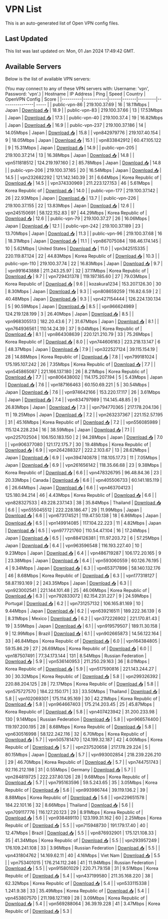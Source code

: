 # VPN List

This is an auto-generated list of Open VPN config files.

## Last Updated

This list was last updated on: Mon, 01 Jan 2024 17:49:42 GMT.

## Available Servers

Below is the list of available VPN servers:

(You may connect to any of these VPN servers with: Username: 'vpn', Password: 'vpn'.)
| Hostname | IP Address | Ping | Speed | Country | OpenVPN Config | Score |
|----------|------------|------|-------|---------|----------------| ----- |
| public-vpn-86 | 219.100.37.69 | 16 | 18.11Mbps | Japan | [Download 📥](./configs/server_0_JP.ovpn) | 18.9 |
| public-vpn-83 | 219.100.37.66 | 13 | 17.53Mbps | Japan | [Download 📥](./configs/server_1_JP.ovpn) | 17.3 |
| public-vpn-40 | 219.100.37.4 | 19 | 16.82Mbps | Japan | [Download 📥](./configs/server_2_JP.ovpn) | 16.9 |
| public-vpn-237 | 219.100.37.186 | 14 | 14.05Mbps | Japan | [Download 📥](./configs/server_3_JP.ovpn) | 15.8 |
| vpn842979776 | 219.107.40.154 | 9 | 18.05Mbps | Japan | [Download 📥](./configs/server_4_JP.ovpn) | 15.1 |
| vpn833842912 | 60.47.105.122 | 9 | 15.31Mbps | Japan | [Download 📥](./configs/server_5_JP.ovpn) | 14.9 |
| public-vpn-205 | 219.100.37.214 | 13 | 16.38Mbps | Japan | [Download 📥](./configs/server_6_JP.ovpn) | 14.8 |
| vpn511818512 | 124.219.197.160 | 2 | 85.78Mbps | Japan | [Download 📥](./configs/server_7_JP.ovpn) | 14.8 |
| public-vpn-206 | 219.100.37.165 | 20 | 16.54Mbps | Japan | [Download 📥](./configs/server_8_JP.ovpn) | 14.5 |
| vpn232682292 | 121.142.140.39 | 31 | 6.64Mbps | Korea Republic of | [Download 📥](./configs/server_9_KR.ovpn) | 14.5 |
| vpn374330969 | 211.223.127.153 | 46 | 5.61Mbps | Korea Republic of | [Download 📥](./configs/server_10_KR.ovpn) | 14.0 |
| public-vpn-177 | 219.100.37.142 | 26 | 22.93Mbps | Japan | [Download 📥](./configs/server_11_JP.ovpn) | 13.7 |
| public-vpn-226 | 219.100.37.155 | 22 | 13.83Mbps | Japan | [Download 📥](./configs/server_12_JP.ovpn) | 12.6 |
| vpn245150691 | 58.122.152.83 | 97 | 44.29Mbps | Korea Republic of | [Download 📥](./configs/server_13_KR.ovpn) | 12.6 |
| public-vpn-79 | 219.100.37.27 | 26 | 16.06Mbps | Japan | [Download 📥](./configs/server_14_JP.ovpn) | 12.1 |
| public-vpn-242 | 219.100.37.189 | 23 | 13.70Mbps | Japan | [Download 📥](./configs/server_15_JP.ovpn) | 11.3 |
| public-vpn-96 | 219.100.37.68 | 16 | 18.31Mbps | Japan | [Download 📥](./configs/server_16_JP.ovpn) | 11.1 |
| vpn867075084 | 198.46.174.145 | 10 | 5.62Mbps | United States | [Download 📥](./configs/server_17_US.ovpn) | 11.0 |
| vpn342515335 | 220.119.87.124 | 22 | 44.83Mbps | Korea Republic of | [Download 📥](./configs/server_18_KR.ovpn) | 10.3 |
| public-vpn-110 | 219.100.37.74 | 22 | 16.83Mbps | Japan | [Download 📥](./configs/server_19_JP.ovpn) | 9.7 |
| vpn991643888 | 211.243.25.97 | 32 | 37.11Mbps | Korea Republic of | [Download 📥](./configs/server_20_KR.ovpn) | 9.7 |
| vpn729431378 | 119.197.185.60 | 27 | 79.03Mbps | Korea Republic of | [Download 📥](./configs/server_21_KR.ovpn) | 9.6 |
| kozakura1234 | 153.207.126.30 | 30 | 8.30Mbps | Japan | [Download 📥](./configs/server_22_JP.ovpn) | 9.3 |
| vpn808659259 | 116.82.6.59 | 2 | 40.48Mbps | Japan | [Download 📥](./configs/server_23_JP.ovpn) | 9.3 |
| vpn427154444 | 126.224.130.134 | 5 | 90.59Mbps | Japan | [Download 📥](./configs/server_24_JP.ovpn) | 8.5 |
| vpn966624989 | 124.219.128.199 | 3 | 26.40Mbps | Japan | [Download 📥](./configs/server_25_JP.ovpn) | 8.5 |
| vpn968305513 | 182.20.43.6 | 7 | 31.67Mbps | Japan | [Download 📥](./configs/server_26_JP.ovpn) | 8.1 |
| vpn764936561 | 110.14.24.39 | 37 | 9.04Mbps | Korea Republic of | [Download 📥](./configs/server_27_KR.ovpn) | 8.1 |
| vpn864308639 | 220.121.210.79 | 33 | 75.26Mbps | Korea Republic of | [Download 📥](./configs/server_28_KR.ovpn) | 8.0 |
| vpn744606163 | 223.218.13.147 | 6 | 48.37Mbps | Japan | [Download 📥](./configs/server_29_JP.ovpn) | 7.9 |
| vpn322527124 | 39.115.154.19 | 28 | 14.88Mbps | Korea Republic of | [Download 📥](./configs/server_30_KR.ovpn) | 7.8 |
| vpn799181024 | 175.195.107.242 | 26 | 7.35Mbps | Korea Republic of | [Download 📥](./configs/server_31_KR.ovpn) | 7.7 |
| vpn545865087 | 221.166.137.180 | 26 | 8.21Mbps | Korea Republic of | [Download 📥](./configs/server_32_KR.ovpn) | 7.7 |
| vpn806438002 | 114.175.207.194 | 5 | 5.43Mbps | Japan | [Download 📥](./configs/server_33_JP.ovpn) | 7.6 |
| vpn187166463 | 60.150.69.221 | 5 | 30.54Mbps | Japan | [Download 📥](./configs/server_34_JP.ovpn) | 7.6 |
| vpn974642166 | 153.220.17.117 | 26 | 3.61Mbps | Japan | [Download 📥](./configs/server_35_JP.ovpn) | 7.4 |
| vpn834797989 | 114.145.48.85 | 9 | 26.83Mbps | Japan | [Download 📥](./configs/server_36_JP.ovpn) | 7.3 |
| vpn794770365 | 217.178.204.136 | 11 | 19.25Mbps | Japan | [Download 📥](./configs/server_37_JP.ovpn) | 7.2 |
| vpn263237367 | 221.152.57.195 | 31 | 45.16Mbps | Korea Republic of | [Download 📥](./configs/server_38_KR.ovpn) | 7.2 |
| vpn556085989 | 115.124.228.234 | 16 | 38.59Mbps | Japan | [Download 📥](./configs/server_39_JP.ovpn) | 7.1 |
| vpn225702504 | 106.150.183.150 | 2 | 94.28Mbps | Japan | [Download 📥](./configs/server_40_JP.ovpn) | 7.0 |
| vpn906377080 | 121.172.175.7 | 30 | 19.48Mbps | Korea Republic of | [Download 📥](./configs/server_41_KR.ovpn) | 6.9 |
| vpn264288327 | 222.2.103.67 | 13 | 28.62Mbps | Japan | [Download 📥](./configs/server_42_JP.ovpn) | 6.9 |
| vpn394740878 | 118.105.17.73 | 11 | 7.05Mbps | Japan | [Download 📥](./configs/server_43_JP.ovpn) | 6.9 |
| vpn261656142 | 118.35.66.68 | 23 | 9.38Mbps | Korea Republic of | [Download 📥](./configs/server_44_KR.ovpn) | 6.6 |
| vpn478326795 | 96.48.84.36 | 23 | 20.33Mbps | Canada | [Download 📥](./configs/server_45_CA.ovpn) | 6.6 |
| vpn405506733 | 60.141.185.119 | 6 | 26.64Mbps | Japan | [Download 📥](./configs/server_46_JP.ovpn) | 6.6 |
| vpn463704123 | 125.180.94.214 | 46 | 4.43Mbps | Korea Republic of | [Download 📥](./configs/server_47_KR.ovpn) | 6.6 |
| vpn828327533 | 49.228.237.143 | 38 | 35.84Mbps | Thailand | [Download 📥](./configs/server_48_TH.ovpn) | 6.6 |
| vpn555045512 | 222.228.186.47 | 29 | 11.99Mbps | Japan | [Download 📥](./configs/server_49_JP.ovpn) | 6.6 |
| vpn673174521 | 119.47.50.138 | 18 | 6.86Mbps | Japan | [Download 📥](./configs/server_50_JP.ovpn) | 6.5 |
| vpn149914085 | 117.104.22.223 | 11 | 4.82Mbps | Japan | [Download 📥](./configs/server_51_JP.ovpn) | 6.5 |
| vpn977721760 | 110.54.47.104 | 16 | 17.24Mbps | Japan | [Download 📥](./configs/server_52_JP.ovpn) | 6.5 |
| vpn884126381 | 111.97.203.72 | 6 | 57.25Mbps | Japan | [Download 📥](./configs/server_53_JP.ovpn) | 6.4 |
| vpn963596548 | 116.193.227.40 | 10 | 9.23Mbps | Japan | [Download 📥](./configs/server_54_JP.ovpn) | 6.4 |
| vpn486719287 | 106.172.20.165 | 9 | 23.38Mbps | Japan | [Download 📥](./configs/server_55_JP.ovpn) | 6.4 |
| vpn593060559 | 60.126.76.195 | 4 | 9.34Mbps | Japan | [Download 📥](./configs/server_56_JP.ovpn) | 6.3 |
| vpn653717896 | 58.140.132.176 | 46 | 8.68Mbps | Korea Republic of | [Download 📥](./configs/server_57_KR.ovpn) | 6.3 |
| vpn177318127 | 58.87.193.169 | 2 | 243.35Mbps | Japan | [Download 📥](./configs/server_58_JP.ovpn) | 6.3 |
| vpn923002541 | 221.144.101.48 | 25 | 46.06Mbps | Korea Republic of | [Download 📥](./configs/server_59_KR.ovpn) | 6.3 |
| vpn792833072 | 82.154.231.227 | 9 | 24.59Mbps | Portugal | [Download 📥](./configs/server_60_PT.ovpn) | 6.2 |
| vpn731257132 | 106.165.81.169 | 10 | 9.44Mbps | Japan | [Download 📥](./configs/server_61_JP.ovpn) | 6.2 |
| vpn639216511 | 189.222.36.139 | 6 | 8.31Mbps | Mexico | [Download 📥](./configs/server_62_MX.ovpn) | 6.2 |
| vpn372226902 | 221.170.81.43 | 19 | 3.59Mbps | Japan | [Download 📥](./configs/server_63_JP.ovpn) | 6.1 |
| vpn919579507 | 189.11.30.158 | 9 | 12.99Mbps | Brazil | [Download 📥](./configs/server_64_BR.ovpn) | 6.1 |
| vpn902665873 | 14.56.122.164 | 33 | 46.84Mbps | Korea Republic of | [Download 📥](./configs/server_65_KR.ovpn) | 6.0 |
| vpn164384805 | 59.15.86.29 | 27 | 26.69Mbps | Korea Republic of | [Download 📥](./configs/server_66_KR.ovpn) | 6.0 |
| vpn187507491 | 77.34.173.144 | 131 | 8.54Mbps | Russian Federation | [Download 📥](./configs/server_67_RU.ovpn) | 5.9 |
| vpn536140953 | 211.250.29.163 | 36 | 8.01Mbps | Korea Republic of | [Download 📥](./configs/server_68_KR.ovpn) | 5.9 |
| vpn517590816 | 221.143.244.27 | 30 | 30.32Mbps | Korea Republic of | [Download 📥](./configs/server_69_KR.ovpn) | 5.8 |
| vpn299326392 | 220.88.204.125 | 28 | 72.17Mbps | Korea Republic of | [Download 📥](./configs/server_70_KR.ovpn) | 5.8 |
| vpn575727570 | 184.22.150.171 | 33 | 33.50Mbps | Thailand | [Download 📥](./configs/server_71_TH.ovpn) | 5.8 |
| vpn102069301 | 175.114.95.169 | 30 | 42.21Mbps | Korea Republic of | [Download 📥](./configs/server_72_KR.ovpn) | 5.8 |
| vpn964667403 | 175.214.203.45 | 25 | 45.87Mbps | Korea Republic of | [Download 📥](./configs/server_73_KR.ovpn) | 5.8 |
| vpn407423942 | 31.200.233.98 | 130 | 9.14Mbps | Russian Federation | [Download 📥](./configs/server_74_RU.ovpn) | 5.8 |
| vpn966574400 | 119.197.200.195 | 28 | 8.68Mbps | Korea Republic of | [Download 📥](./configs/server_75_KR.ovpn) | 5.8 |
| vpn630516998 | 58.122.242.116 | 32 | 6.70Mbps | Korea Republic of | [Download 📥](./configs/server_76_KR.ovpn) | 5.7 |
| vpn505781470 | 124.199.32.187 | 42 | 4.00Mbps | Korea Republic of | [Download 📥](./configs/server_77_KR.ovpn) | 5.7 |
| vpn237520658 | 217.178.29.224 | 5 | 80.15Mbps | Japan | [Download 📥](./configs/server_78_JP.ovpn) | 5.7 |
| vpn993002854 | 218.239.226.210 | 29 | 46.70Mbps | Korea Republic of | [Download 📥](./configs/server_79_KR.ovpn) | 5.7 |
| vpn744751743 | 92.116.212.198 | 31 | 0.55Mbps | Germany | [Download 📥](./configs/server_80_DE.ovpn) | 5.7 |
| vpn284819725 | 222.237.80.126 | 28 | 9.68Mbps | Korea Republic of | [Download 📥](./configs/server_81_KR.ovpn) | 5.7 |
| vpn795163596 | 59.5.243.65 | 35 | 3.05Mbps | Korea Republic of | [Download 📥](./configs/server_82_KR.ovpn) | 5.6 |
| vpn993986744 | 39.119.136.2 | 39 | 8.88Mbps | Korea Republic of | [Download 📥](./configs/server_83_KR.ovpn) | 5.6 |
| vpn229651578 | 184.22.101.16 | 32 | 8.66Mbps | Thailand | [Download 📥](./configs/server_84_TH.ovpn) | 5.6 |
| vpn709117776 | 116.127.20.123 | 29 | 8.91Mbps | Korea Republic of | [Download 📥](./configs/server_85_KR.ovpn) | 5.6 |
| vpn938489110 | 123.199.31.162 | 60 | 2.25Mbps | Korea Republic of | [Download 📥](./configs/server_86_KR.ovpn) | 5.5 |
| vpn715948730 | 191.179.17.40 | 40 | 12.47Mbps | Brazil | [Download 📥](./configs/server_87_BR.ovpn) | 5.5 |
| vpn876932901 | 175.121.108.33 | 35 | 41.34Mbps | Korea Republic of | [Download 📥](./configs/server_88_KR.ovpn) | 5.5 |
| vpn293957249 | 176.109.241.108 | 33 | 3.96Mbps | Russian Federation | [Download 📥](./configs/server_89_RU.ovpn) | 5.5 |
| vpn431804762 | 14.169.62.11 | 40 | 4.16Mbps | Viet Nam | [Download 📥](./configs/server_90_VN.ovpn) | 5.5 |
| vpn753401015 | 176.214.112.246 | 41 | 11.94Mbps | Russian Federation | [Download 📥](./configs/server_91_RU.ovpn) | 5.5 |
| vpn915801029 | 220.71.79.158 | 31 | 9.51Mbps | Korea Republic of | [Download 📥](./configs/server_92_KR.ovpn) | 5.4 |
| vpn437199580 | 211.35.168.220 | 38 | 62.32Mbps | Korea Republic of | [Download 📥](./configs/server_93_KR.ovpn) | 5.4 |
| vpn533115338 | 1.241.9.38 | 33 | 35.49Mbps | Korea Republic of | [Download 📥](./configs/server_94_KR.ovpn) | 5.4 |
| vpn453807570 | 211.198.127.169 | 28 | 3.09Mbps | Korea Republic of | [Download 📥](./configs/server_95_KR.ovpn) | 5.4 |
| vpn569288064 | 36.39.19.228 | 41 | 3.47Mbps | Korea Republic of | [Download 📥](./configs/server_96_KR.ovpn) | 5.3 |
